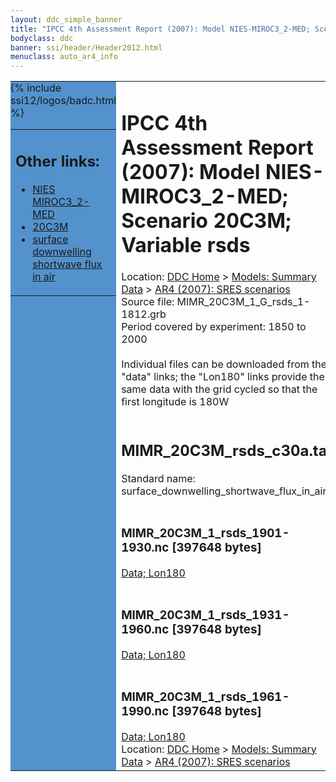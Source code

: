 ```yaml
---
layout: ddc_simple_banner
title: "IPCC 4th Assessment Report (2007): Model NIES-MIROC3_2-MED; Scenario 20C3M; Variable rsds"
bodyclass: ddc
banner: ssi/header/Header2012.html
menuclass: auto_ar4_info
---
```



<table width="100%" border="0" cellspacing="0" cellpadding="0" style="border-collapse: collapse;">
<tr style="margin:0;padding:0;border:0;">
<td style="margin:0;padding:0;border:0;height:1pt;width:150pt;background:#5492CD;" valign="top" >

<div id="lh-col2" class="auto_ar4_info">
<table class="menumain" bgcolor="#5492CD" cellspacing="0" width="100%" border="0">
<tr><td>
<h2> Other links:</h2>
<ul>
<li><a href="/auto/ar4/model-NIES-MIROC3_2-MED.html">NIES<br/>MIROC3_2-MED</a></li>
<li><a href="/auto/ar4/scenario-20C3M.html">20C3M</a></li>
<li><a href="/auto/ar4/var-surface_downwelling_shortwave_flux_in_air.html">surface downwelling<br/> shortwave flux in air</a></li>
</ul>
</td></tr>
{% include ssi12/logos/badc.html %}
</table>
</div>
</td>
<td><h1>IPCC 4th Assessment Report (2007): Model NIES-MIROC3_2-MED; Scenario 20C3M; Variable rsds</h1>

<!-- Breadcrumb1 -->
<div id="breadcrumb1" align="left">
Location: <a href="/index.html">DDC Home</a> > <a href="/sim/gcm_clim/">Models: Summary Data</a>
> <a href="/sim/gcm_clim/SRES_AR4/index.html">AR4 (2007): SRES scenarios</a>
</div>
<!-- End of Breadcrumb1 -->Source file: MIMR_20C3M_1_G_rsds_1-1812.grb
<br/>
Period covered by experiment: 1850 to 2000<br/>
<br/>Individual files can be downloaded from the "data" links; the "Lon180" links provide the same data
         with the grid cycled so that the first longitude is 180W<br/>
<br/><h2>MIMR_20C3M_rsds_c30a.tar</h2>
Standard name: surface_downwelling_shortwave_flux_in_air<br>
<br/><h3>MIMR_20C3M_1_rsds_1901-1930.nc [397648 bytes]</h3>
<a href="/cgi-bin/downl/ar4_nc/rsds/MIMR_20C3M_1_rsds_1901-1930.nc">Data; </a><a href="/cgi-bin/downl/ar4_nc/rsds/MIMR_20C3M_1_rsds_1901-1930.cyto180.nc"> Lon180</a><br/>
<br/><h3>MIMR_20C3M_1_rsds_1931-1960.nc [397648 bytes]</h3>
<a href="/cgi-bin/downl/ar4_nc/rsds/MIMR_20C3M_1_rsds_1931-1960.nc">Data; </a><a href="/cgi-bin/downl/ar4_nc/rsds/MIMR_20C3M_1_rsds_1931-1960.cyto180.nc"> Lon180</a><br/>
<br/><h3>MIMR_20C3M_1_rsds_1961-1990.nc [397648 bytes]</h3>
<a href="/cgi-bin/downl/ar4_nc/rsds/MIMR_20C3M_1_rsds_1961-1990.nc">Data; </a><a href="/cgi-bin/downl/ar4_nc/rsds/MIMR_20C3M_1_rsds_1961-1990.cyto180.nc"> Lon180</a><br/>
<!-- Breadcrumb2 -->
<div id="breadcrumb2" align="left">
Location: <a href="/index.html">DDC Home</a> > <a href="/sim/gcm_clim/">Models: Summary Data</a>
> <a href="/sim/gcm_clim/SRES_AR4/index.html">AR4 (2007): SRES scenarios</a>
</div>
<!-- End of Breadcrumb2 --></td></tr></table>
